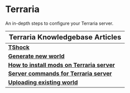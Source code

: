 <style>
.md-typeset h1{
    font-weight: bold;
    color: white;
}
.md-typeset blockquote {
	border-left: 0.2rem solid hsl(22deg 100% 50%);
}
.md-typeset blockquote p strong em{
    color: #FF5F00;
}
thead {
    font-size:  22px;
    text-align: left;
}

tr {
	text-align: left;
}

td {
    text-align: left;
    font-size: 18px

}
</style>

# Terraria

An in-depth steps to configure your Terraria server.

| **Terraria Knowledgebase Articles**                                                                                           |
|-------------------------------------------------------------------------------------------------------------------------------|
| **[TShock](../Terraria/TShock/index.md)**                                                                                     |
| **[Generate new world](generate-new-world.md)**                                                                               |
| **[How to install mods on Terraria server](Installing-mods.md)**                                                              |
| **[Server commands for Terraria server](server-commands.md)**                                                                 |
| **[Uploading existing world](upload-existing-world.md)**                                                                      |